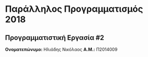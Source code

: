 # Παράλληλος Προγραμματισμός 2018
## Προγραμματιστική Εργασία #2

**Ονοματεπώνυμο:** Ηλιάδης Νικόλαος
**Α.Μ.:** Π2014009


